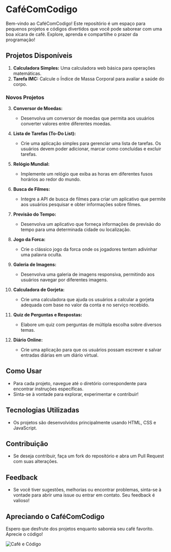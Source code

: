 
# CaféComCodigo

Bem-vindo ao CaféComCodigo! Este repositório é um espaço para pequenos projetos e códigos divertidos que você pode saborear com uma boa xícara de café. Explore, aprenda e compartilhe o prazer da programação!

## Projetos Disponíveis

1. **Calculadora Simples:** Uma calculadora web básica para operações matemáticas.
2. **Tarefa IMC:** Calcule o Índice de Massa Corporal para avaliar a saúde do corpo.

### Novos Projetos

3. **Conversor de Moedas:**
   - Desenvolva um conversor de moedas que permita aos usuários converter valores entre diferentes moedas.

4. **Lista de Tarefas (To-Do List):**
   - Crie uma aplicação simples para gerenciar uma lista de tarefas. Os usuários devem poder adicionar, marcar como concluídas e excluir tarefas.

5. **Relógio Mundial:**
   - Implemente um relógio que exiba as horas em diferentes fusos horários ao redor do mundo.

6. **Busca de Filmes:**
   - Integre a API de busca de filmes para criar um aplicativo que permite aos usuários pesquisar e obter informações sobre filmes.

7. **Previsão do Tempo:**
   - Desenvolva um aplicativo que forneça informações de previsão do tempo para uma determinada cidade ou localização.

8. **Jogo da Forca:**
   - Crie o clássico jogo da forca onde os jogadores tentam adivinhar uma palavra oculta.

9. **Galeria de Imagens:**
   - Desenvolva uma galeria de imagens responsiva, permitindo aos usuários navegar por diferentes imagens.

10. **Calculadora de Gorjeta:**
    - Crie uma calculadora que ajuda os usuários a calcular a gorjeta adequada com base no valor da conta e no serviço recebido.

11. **Quiz de Perguntas e Respostas:**
    - Elabore um quiz com perguntas de múltipla escolha sobre diversos temas.

12. **Diário Online:**
    - Crie uma aplicação para que os usuários possam escrever e salvar entradas diárias em um diário virtual.

## Como Usar

- Para cada projeto, navegue até o diretório correspondente para encontrar instruções específicas.
- Sinta-se à vontade para explorar, experimentar e contribuir!

## Tecnologias Utilizadas

- Os projetos são desenvolvidos principalmente usando HTML, CSS e JavaScript.

## Contribuição

- Se deseja contribuir, faça um fork do repositório e abra um Pull Request com suas alterações.

## Feedback

- Se você tiver sugestões, melhorias ou encontrar problemas, sinta-se à vontade para abrir uma issue ou entrar em contato. Seu feedback é valioso!

## Apreciando o CaféComCodigo

Espero que desfrute dos projetos enquanto saboreia seu café favorito. Aprecie o código!

![Café e Código](link_para_imagem.jpg)
